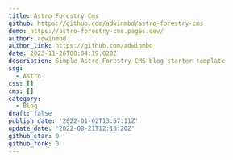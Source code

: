 ```yaml
---
title: Astro Forestry Cms
github: https://github.com/adwinmbd/astro-forestry-cms
demo: https://astro-forestry-cms.pages.dev/
author: adwinmbd
author_link: https://github.com/adwinmbd
date: 2023-11-26T08:04:19.020Z
description: Simple Astro Forestry CMS blog starter template
ssg:
  - Astro
css: []
cms: []
category:
  - Blog
draft: false
publish_date: '2022-01-02T13:57:11Z'
update_date: '2022-08-21T12:18:20Z'
github_star: 0
github_fork: 0
---
```

